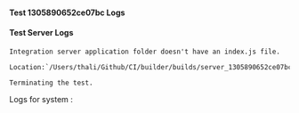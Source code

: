 #### Test 1305890652ce07bc Logs

#### Test Server Logs
```
Integration server application folder doesn't have an index.js file.

Location:`/Users/thali/Github/CI/builder/builds/server_1305890652ce07bc/serverApp/index.js`

Terminating the test.
```


Logs for system : 
```undefined
```


